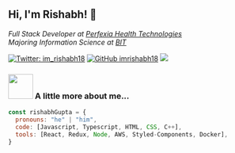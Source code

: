 <h2> Hi, I'm Rishabh! 👋</h2>

<p><em>Full Stack Developer at <a href="https://perfexia.health/our-team">Perfexia Health Technologies</a></br>Majoring Information Science at <a href="https://bit-bangalore.edu.in/">BIT</a>
</em></p>

[![Twitter: im_rishabh18](https://img.shields.io/twitter/follow/im_rishabh18?style=social)](https://twitter.com/im_rishabh18)
[![GitHub imrishabh18](https://img.shields.io/github/followers/imrishabh18?label=follow&style=social)](https://github.com/imrishabh18)
![](https://komarev.com/ghpvc/?username=imrishabh18&color=orange)


### <img src="https://media.giphy.com/media/VgCDAzcKvsR6OM0uWg/giphy.gif" width="50"> A little more about me...  

```javascript
const rishabhGupta = {
  pronouns: "he" | "him",
  code: [Javascript, Typescript, HTML, CSS, C++],
  tools: [React, Redux, Node, AWS, Styled-Components, Docker],
}
```
